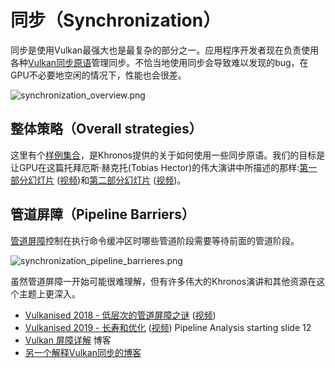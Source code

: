 # 同步（Synchronization）
同步是使用Vulkan最强大也是最复杂的部分之一。应用程序开发者现在负责使用各种[Vulkan同步原语](https://www.khronos.org/registry/vulkan/specs/1.1/html/vkspec.html#synchronization)管理同步。不恰当地使用同步会导致难以发现的bug，在GPU不必要地空闲的情况下，性能也会很差。

![synchronization_overview.png](../images/synchronization_overview.png)

## 整体策略（Overall strategies）
这里有个[样例集合](https://github.com/KhronosGroup/Vulkan-Docs/wiki/Synchronization-Examples)，是Khronos提供的关于如何使用一些同步原语。我们的目标是让GPU在这篇托拜厄斯·赫克托(Tobias Hector)的伟大演讲中所描述的那样:[第一部分幻灯片](https://www.khronos.org/assets/uploads/developers/library/2017-vulkan-devu-vancouver/009%20-%20Synchronization%20-%20Keeping%20Your%20Device%20Fed.pdf) ([视频](https://www.youtube.com/watch?v=YkJ4hKCPjm0))和[第二部分幻灯片](https://www.khronos.org/assets/uploads/developers/library/2018-vulkanised/06-Keeping%20Your%20Device%20Fed%20v4_Vulkanised2018.pdf) ([视频](https://www.youtube.com/watch?v=5GDg4OxkSEc))。

## 管道屏障（Pipeline Barriers）
[管道屏障](https://www.khronos.org/registry/vulkan/specs/1.1/html/vkspec.html#synchronization-pipeline-barriers)控制在执行命令缓冲区时哪些管道阶段需要等待前面的管道阶段。

![synchronization_pipeline_barrieres.png](../images/synchronization_pipeline_barrieres.png)

虽然管道屏障一开始可能很难理解，但有许多伟大的Khronos演讲和其他资源在这个主题上更深入。

- [Vulkanised 2018 -  低层次的管道屏障之谜](https://www.khronos.org/assets/uploads/developers/library/2018-vulkanised/05-The%20low-level%20mysteries%20of%20pipeline%20barriers_Vulkanised2018.pdf) ([视频](https://www.youtube.com/watch?v=e0ySJ9Qzvrs))
- [Vulkanised 2019 - 长寿和优化](https://www.khronos.org/assets/uploads/developers/library/2019-vulkanised/02_Live%20Long%20And%20Optimise-May19.pdf)  ([视频](https://www.youtube.com/watch?v=ch6161wvME8&t=463s)) Pipeline Analysis starting slide 12
- [Vulkan 屏障详解](https://gpuopen.com/vulkan-barriers-explained/) 博客
- [另一个解释Vulkan同步的博客](http://themaister.net/blog/2019/08/14/yet-another-blog-explaining-vulkan-synchronization/)
